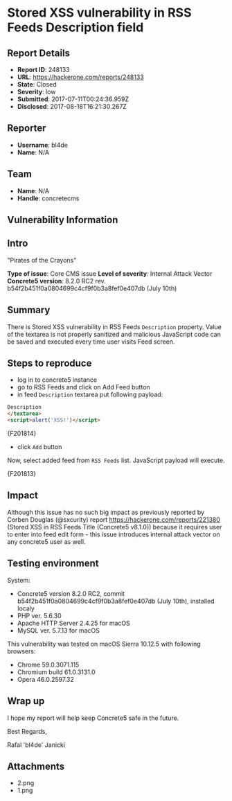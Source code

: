 # Stored XSS vulnerability in RSS Feeds Description field

## Report Details
- **Report ID**: 248133
- **URL**: https://hackerone.com/reports/248133
- **State**: Closed
- **Severity**: low
- **Submitted**: 2017-07-11T00:24:36.959Z
- **Disclosed**: 2017-08-18T16:21:30.267Z

## Reporter
- **Username**: bl4de
- **Name**: N/A

## Team
- **Name**: N/A
- **Handle**: concretecms

## Vulnerability Information
## Intro

"Pirates of the Crayons"

__Type of issue__: Core CMS issue
__Level of severity__: Internal Attack Vector
__Concrete5 version__: 8.2.0 RC2 rev. b54f2b451f0a0804699c4cf9f0b3a8fef0e407db (July 10th)

## Summary

There is Stored XSS vulnerability in RSS Feeds ```Description``` property. Value of the textarea is not properly sanitized and malicious JavaScript code can be saved and executed every time user visits Feed screen.

## Steps to reproduce

- log in to concrete5 instance
- go to RSS Feeds and click on Add Feed button
- in feed ```Description``` textarea put following payload:

```html
Description
</textarea>
<script>alert('XSS!')</script>
```

{F201814}

- click ```Add``` button

Now, select added feed from ```RSS Feeds``` list. JavaScript payload will execute.

{F201813}

## Impact

Although this issue has no such big impact as previously reported by Corben Douglas (@sxcurity) report https://hackerone.com/reports/221380 (Stored XSS in RSS Feeds Title (Concrete5 v8.1.0)) because it requires user to enter into feed edit form - this issue introduces internal attack vector on any concrete5 user as well.

## Testing environment

System:

- Concrete5 version 8.2.0 RC2, commit b54f2b451f0a0804699c4cf9f0b3a8fef0e407db (July 10th), installed localy
- PHP ver. 5.6.30
- Apache HTTP Server 2.4.25 for macOS
- MySQL ver. 5.7.13 for macOS

This vulnerability was tested on macOS Sierra 10.12.5 with following browsers:

- Chrome 59.0.3071.115
- Chromium build 61.0.3131.0
- Opera 46.0.2597.32


## Wrap up

I hope my report will help keep Concrete5 safe in the future.

Best Regards,

Rafal 'bl4de' Janicki

## Attachments
- 2.png
- 1.png
